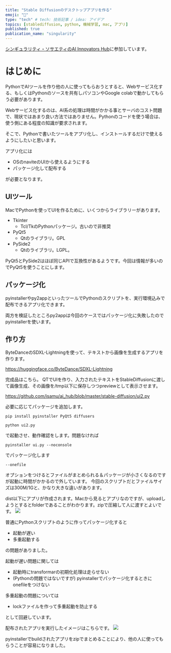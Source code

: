 ```yaml
---
title: "Stable Diffusionのデスクトップアプリを作る"
emoji: "🤖"
type: "tech" # tech: 技術記事 / idea: アイデア
topics: [stablediffusion, python, 機械学習, mac, アプリ]
published: true
publication_name: "singularity"
---
```


[シンギュラリティ・ソサエティのAI Innovators Hub](https://singularitysociety.org/activities/aihub/)に参加しています。

# はじめに

PythonでAIツールを作り他の人に使ってもらおうとすると、Webサービス化する、もしくはPythonのソースを共有しパソコンやGoogle colabで動かしてもらう必要があります。

Webサービス化するのは、AI系の処理は時間がかかる事とサーバのコスト問題で、現状ではあまり良い方法ではありません。Pythonのコードを使う場合は、使う側にある程度の知識が要求されます。

そこで、Pythonで書いたツールをアプリ化し、インストールするだけで使えるようにしたいと思います。

アプリ化には

- OSのnaviteのUIから使えるようにする
- パッケージ化して配布する

が必要となります。

## UIツール

MacでPythonを使ってUIを作るために、いくつからライブラリーがあります。

- Tkinter
  - Tcl/TkのPythonパッケージ。古いので非推奨
- PyQt5
  - Qtのライブラリ。GPL
- PySide2
  - Qtのライブラリ。LGPL。

PyQt5とPySide2はほぼ同じAPIで互換性があるようです。今回は情報が多いのでPyQt5を使うことにします。

## パッケージ化

pyinstallerやpy2appといったツールでPythonのスクリプトを、実行環境込みで配布できるアプリ化できます。

両方を検証したところpy2appは今回のケースではパッケージ化に失敗したのでpyinstallerを使います。

## 作り方

ByteDanceのSDXL-Lightningを使って、テキストから画像を生成するアプリを作ります。

https://huggingface.co/ByteDance/SDXL-Lightning

完成品はこちら。
QTでUIを作り、入力されたテキストをStableDiffusionに渡して画像生成、その画像を/tmp以下に保存しつつpreviewとして表示させます。


https://github.com/isamu/ai_hub/blob/master/stable-diffusion/ui2.py

必要に応じてパッケージを追加します。
```
pip install pyinstaller PyQt5 diffusers
```

```
python ui2.py
```
で起動させ、動作確認をします。問題なければ


```
pyinstaller ui.py --noconsole
```
でパッケージ化します

```
--onefile
```
オプションをつけるとファイルがまとめられる＆パッケージが小さくなるのですが起動に時間がかかるので外しています。
今回のスクリプトだとファイルサイズは300M/1Gと、かなり大きな違いがあります。

dist以下にアプリが作成されます。Macから見るとアプリなのですが、uploadしようとするとfolderであることがわかります。zipで圧縮して人に渡すとよいです。
![](https://storage.googleapis.com/zenn-user-upload/ce870a70898d-20240314.png)

普通にPythonスクリプトのように作ってパッケージ化すると

- 起動が遅い
- 多重起動する

の問題がありました。

起動が遅い問題に関しては
 - 起動時にtransformarの初期化処理は走らせない
 - (Pythonの問題ではないですが) pyinstallerでパッケージ化するときにonefileをつけない

多重起動の問題については
 - lockファイルを作って多重起動を防止する

として回避しています。

配布されたアプリを実行したイメージはこちらです。
![](https://storage.googleapis.com/zenn-user-upload/2e1048fc90e1-20240314.png)

pyinstallerでbuildされたアプリをzipでまとめることにより、他の人に使ってもらうことが容易になりました。




